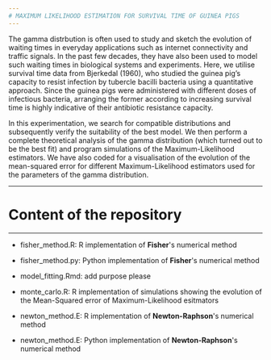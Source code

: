 ```yaml
---
# MAXIMUM LIKELIHOOD ESTIMATION FOR SURVIVAL TIME OF GUINEA PIGS
---
```


The gamma distrbution is often used to study and sketch the evolution of waiting times in everyday applications such as internet connectivity and traffic signals. In the past few decades, they have also been used to model such waiting times in biological systems and experiments. Here, we utilise survival time data from Bjerkedal (1960), who studied the guinea pig’s capacity to resist infection by tubercle bacilli bacteria using a quantitative approach. Since the guinea pigs were administered with different doses of infectious bacteria, arranging the former according to increasing survival time is highly indicative of their antibiotic resistance capacity.

In this experimentation, we search for compatible distributions and subsequently verify the suitability of the best model. We then perform a complete theoretical analysis of the gamma distribution (which turned out to be the best fit) and program simulations of the Maximum-Likelihood estimators. We have also coded for a visualisation of the evolution of the mean-squared error for different Maximum-Likelihood estimators used for the parameters of the gamma distribution.

---
# Content of the repository
---

- fisher_method.R: R implementation of **Fisher**'s numerical method

- fisher_method.py: Python implementation of **Fisher**'s numerical method

- model_fitting.Rmd: add purpose please

- monte_carlo.R: R implementation of simulations showing the evolution of the Mean-Squared error of Maximum-Likelihood esitmators 

- newton_method.E: R implementation of **Newton-Raphson**'s numerical method

- newton_method.E: Python implementation of **Newton-Raphson**'s numerical method
